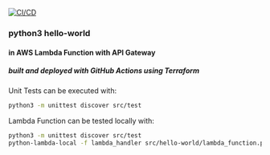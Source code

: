<p align="left">
  <a href="https://github.com/al-awstest/hw-python-lambda-apigw-tf/actions"><img alt="CI/CD" src="https://github.com/al-awstest/hw-python-lambda-apigw-tf/workflows/Test%20and%20deploy%20to%20AWS/badge.svg" /></a>
</p>

### python3 hello-world
#### in AWS Lambda Function with API Gateway
##### built and deployed with GitHub Actions using Terraform

Unit Tests can be executed with:
```bash
python3 -m unittest discover src/test
```
Lambda Function can be tested locally with:
```bash
python3 -m unittest discover src/test
python-lambda-local -f lambda_handler src/hello-world/lambda_function.py src/test/event.json
```
